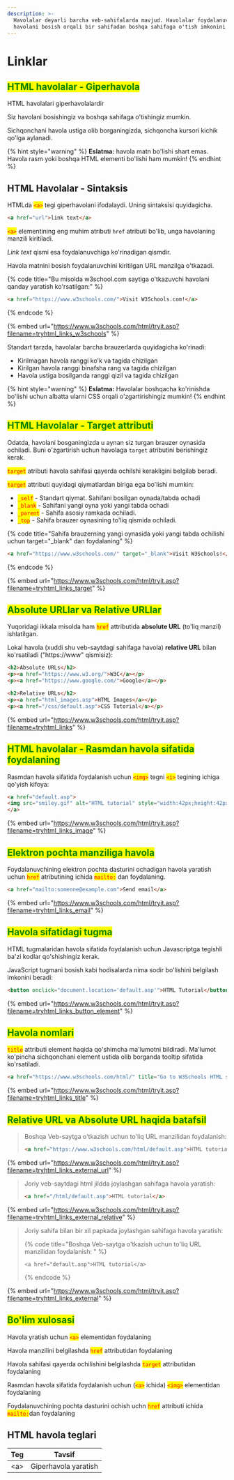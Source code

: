 ```yaml
---
description: >-
  Havolalar deyarli barcha veb-sahifalarda mavjud. Havolalar foydalanuvchilarga
  havolani bosish orqali bir sahifadan boshqa sahifaga o'tish imkonini beradi.
---
```


# Linklar

## <mark style="color:green;">HTML havolalar - Giperhavola</mark>

HTML havolalari giperhavolalardir

Siz havolani bosishingiz va boshqa sahifaga o'tishingiz mumkin.

Sichqonchani havola ustiga olib borganingizda, sichqoncha kursori kichik qo'lga aylanadi.

{% hint style="warning" %}
**Eslatma:** havola matn bo'lishi shart emas. Havola rasm yoki boshqa HTML elementi bo'lishi ham mumkin!
{% endhint %}

## HTML Havolalar - Sintaksis

HTMLda <mark style="color:red;">`<a>`</mark> tegi giperhavolani ifodalaydi. Uning sintaksisi quyidagicha.

```html
<a href="url">link text</a>
```

<mark style="color:red;">`<a>`</mark> elementining eng muhim atributi `href` atributi bo'lib, unga havolaning manzili kiritiladi.

_Link text_ qismi esa foydalanuvchiga ko'rinadigan qismdir.

Havola matnini bosish foydalanuvchini kiritilgan URL manzilga o'tkazadi.

{% code title="Bu misolda w3school.com saytiga o'tkazuvchi havolani qanday yaratish ko'rsatilgan:" %}
```html
<a href="https://www.w3schools.com/">Visit W3Schools.com!</a>
```
{% endcode %}

{% embed url="https://www.w3schools.com/html/tryit.asp?filename=tryhtml_links_w3schools" %}

Standart tarzda, havolalar barcha brauzerlarda quyidagicha ko'rinadi:

* Kirilmagan havola ranggi ko'k va tagida chizilgan
* Kirilgan havola ranggi binafsha rang va tagida chizilgan
* Havola ustiga bosilganda ranggi qizil va tagida chizilgan

{% hint style="warning" %}
**Eslatma:** Havolalar boshqacha ko'rinishda bo'lishi uchun albatta ularni CSS orqali o'zgartirishingiz mumkin!
{% endhint %}

## <mark style="color:green;">HTML Havolalar - Target attributi</mark>

Odatda, havolani bosganingizda u aynan siz turgan brauzer oynasida ochiladi. Buni o'zgartirish uchun havolaga `target` atributini berishingiz kerak.

<mark style="color:red;">`target`</mark> atributi havola sahifasi qayerda ochilshi kerakligini belgilab beradi.

<mark style="color:red;">`target`</mark> attributi quyidagi qiymatlardan biriga ega bo'lishi mumkin:

* <mark style="color:red;">`_self`</mark> - Standart qiymat. Sahifani bosilgan oynada/tabda ochadi
* <mark style="color:red;">`_blank`</mark> - Sahifani yangi oyna yoki yangi tabda ochadi
* <mark style="color:red;">`_parent`</mark> - Sahifa asosiy ramkada ochiladi.
* <mark style="color:red;">`_top`</mark> - Sahifa brauzer oynasining to'liq qismida ochiladi.

{% code title="Sahifa brauzerning yangi oynasida yoki yangi tabda ochilishi uchun  target="_blank" dan foydalaning" %}
```html
<a href="https://www.w3schools.com/" target="_blank">Visit W3Schools!</a>
```
{% endcode %}

{% embed url="https://www.w3schools.com/html/tryit.asp?filename=tryhtml_links_target" %}

## <mark style="color:green;">Absolute URLlar va Relative URLlar</mark>

Yuqoridagi ikkala misolda ham <mark style="color:red;">`href`</mark> attributida **absolute URL** (to'liq manzil) ishlatilgan.

Lokal havola (xuddi shu veb-saytdagi sahifaga havola) **relative URL** bilan ko'rsatiladi ("https://www" qismisiz):

```html
<h2>Absolute URLs</h2>
<p><a href="https://www.w3.org/">W3C</a></p>
<p><a href="https://www.google.com/">Google</a></p>

<h2>Relative URLs</h2>
<p><a href="html_images.asp">HTML Images</a></p>
<p><a href="/css/default.asp">CSS Tutorial</a></p>
```

{% embed url="https://www.w3schools.com/html/tryit.asp?filename=tryhtml_links" %}

## <mark style="color:green;">HTML havolalar - Rasmdan havola sifatida foydalaning</mark>

Rasmdan havola sifatida foydalanish uchun <mark style="color:red;">`<img>`</mark> tegni <mark style="color:red;">`<i>`</mark> tegining ichiga qo'yish kifoya:

```html
<a href="default.asp">
<img src="smiley.gif" alt="HTML tutorial" style="width:42px;height:42px;">
</a>
```

{% embed url="https://www.w3schools.com/html/tryit.asp?filename=tryhtml_links_image" %}

## <mark style="color:green;">Elektron pochta manziliga havola</mark>

Foydalanuvchining elektron pochta dasturini ochadigan havola yaratish uchun <mark style="color:red;">`href`</mark> atributining ichida <mark style="color:red;">`mailto:`</mark> dan foydalaning.

```html
<a href="mailto:someone@example.com">Send email</a>
```

{% embed url="https://www.w3schools.com/html/tryit.asp?filename=tryhtml_links_email" %}

## <mark style="color:green;">Havola sifatidagi tugma</mark>

HTML tugmalaridan havola sifatida foydalanish uchun Javascriptga tegishli ba'zi kodlar qo'shishingiz kerak.

JavaScript tugmani bosish kabi hodisalarda nima sodir bo'lishini belgilash imkonini beradi:

```html
<button onclick="document.location='default.asp'">HTML Tutorial</button>
```

{% embed url="https://www.w3schools.com/html/tryit.asp?filename=tryhtml_links_button_element" %}

## <mark style="color:green;">Havola nomlari</mark>

<mark style="color:red;">`title`</mark> attributi element haqida qo'shimcha ma'lumotni bildiradi. Ma'lumot ko'pincha sichqonchani element ustida olib borganda tooltip sifatida ko'rsatiladi.

```html
<a href="https://www.w3schools.com/html/" title="Go to W3Schools HTML section">Visit our HTML Tutorial</a>
```

{% embed url="https://www.w3schools.com/html/tryit.asp?filename=tryhtml_links_title" %}

## <mark style="color:green;">Relative URL va Absolute URL haqida batafsil</mark>

> Boshqa Veb-saytga o'tkazish uchun to'liq URL manzilidan foydalanish:
>
> ```html
> <a href="https://www.w3schools.com/html/default.asp">HTML tutorial</a>
> ```

{% embed url="https://www.w3schools.com/html/tryit.asp?filename=tryhtml_links_external_url" %}

> Joriy veb-saytdagi html jildda joylashgan sahifaga havola yaratish:
>
> ```html
> <a href="/html/default.asp">HTML tutorial</a>
> ```

{% embed url="https://www.w3schools.com/html/tryit.asp?filename=tryhtml_links_external_relative" %}

> Joriy sahifa bilan bir xil papkada joylashgan sahifaga havola yaratish:
>
> {% code title="Boshqa Veb-saytga o'tkazish uchun to'liq URL manzilidan foydalanish: " %}
> ```
> <a href="default.asp">HTML tutorial</a>
> ```
> {% endcode %}

{% embed url="https://www.w3schools.com/html/tryit.asp?filename=tryhtml_links_external" %}

## <mark style="color:green;">Bo'lim xulosasi</mark>

Havola yratish uchun <mark style="color:red;">`<a>`</mark> elementidan foydalaning

Havola manzilini belgilashda <mark style="color:red;">`href`</mark> attributidan foydalaning

Havola sahifasi qayerda ochilishini belgilashda <mark style="color:red;">`target`</mark> attributidan foydalaning

Rasmdan havola sifatida foydalanish uchun (<mark style="color:red;">`<a>`</mark> ichida) <mark style="color:red;">`<img>`</mark> elementidan foydalaning

Foydalanuvchining pochta dasturini ochish uchn <mark style="color:red;">`href`</mark> attributi ichida <mark style="color:red;">`mailto:`</mark>dan foydalaning

## HTML havola teglari

| Teg  | Tavsif               |
| ---- | -------------------- |
| \<a> | Giperhavola yaratish |
